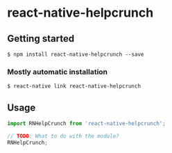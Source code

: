 # react-native-helpcrunch

## Getting started

`$ npm install react-native-helpcrunch --save`

### Mostly automatic installation

`$ react-native link react-native-helpcrunch`

## Usage
```javascript
import RNHelpCrunch from 'react-native-helpcrunch';

// TODO: What to do with the module?
RNHelpCrunch;
```
